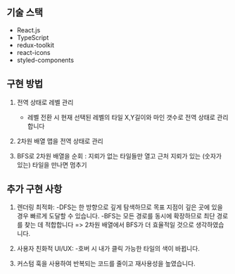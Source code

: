 ## 기술 스택 

- React.js
- TypeScript
- redux-toolkit
- react-icons 
- styled-components 

## 구현 방법

1. 전역 상태로 레벨 관리
   - 레벨 전환 시 현재 선택된 레벨의 타일 X,Y길이와 마인 갯수로 전역 상태로 관리합니다
  
2. 2차원 배열 맵을 전역 상태로 관리

3. BFS로 2차원 배열을 순회 : 지뢰가 없는 타일들만 열고 근처 지뢰가 있는 (숫자가 있는) 타일을 만나면 멈추기

## 추가 구현 사항

1. 렌더링 최적화:
   -DFS는 한 방향으로 깊게 탐색하므로 목표 지점이 깊은 곳에 있을 경우 빠르게 도달할 수 있습니다.
   -BFS는 모든 경로를 동시에 확장하므로 최단 경로를 찾는 데 적합합니다 => 2차원 배열에서 BFS가 더 효율적일 것으로 생각하였습니다.
     
2. 사용자 친화적 UI/UX:
   -호버 시 내가 클릭 가능한 타일의 색이 바뀝니다.

3. 커스텀 훅을 사용하여 반복되는 코드를 줄이고 재사용성을 높였습니다. 

   
